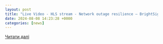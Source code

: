 ```yaml
---
layout: post
title: "Live Video - HLS stream - Network outage resilience – BrightSign Support"
date: 2024-08-08 14:23:28 +0000
categories: [news]
---
```


[Читати далі](https://support.brightsign.biz/hc/en-us/community/posts/28097807772699-Live-Video-HLS-stream-Network-outage-resilience)
